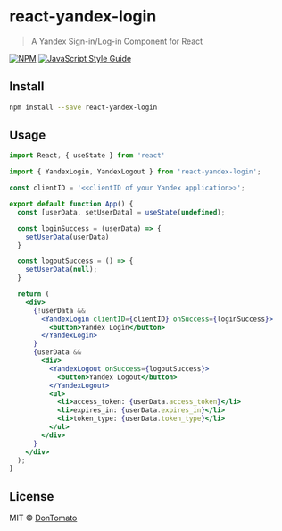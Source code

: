 # react-yandex-login

> A Yandex Sign-in/Log-in Component for React

[![NPM](https://img.shields.io/npm/v/react-yandex-login.svg)](https://www.npmjs.com/package/react-yandex-login) [![JavaScript Style Guide](https://img.shields.io/badge/code_style-standard-brightgreen.svg)](https://standardjs.com)

## Install

```bash
npm install --save react-yandex-login
```

## Usage

```jsx
import React, { useState } from 'react'

import { YandexLogin, YandexLogout } from 'react-yandex-login';

const clientID = '<<clientID of your Yandex application>>';

export default function App() {
  const [userData, setUserData] = useState(undefined);

  const loginSuccess = (userData) => {
    setUserData(userData)
  }

  const logoutSuccess = () => {
    setUserData(null);
  }

  return (
    <div>
      {!userData && 
        <YandexLogin clientID={clientID} onSuccess={loginSuccess}>
          <button>Yandex Login</button>
        </YandexLogin>
      }
      {userData &&
        <div>
          <YandexLogout onSuccess={logoutSuccess}>
            <button>Yandex Logout</button>
          </YandexLogout>
          <ul>
            <li>access_token: {userData.access_token}</li>
            <li>expires_in: {userData.expires_in}</li>
            <li>token_type: {userData.token_type}</li>
          </ul>
        </div>
      }
    </div>
  );
}
```

## License

MIT © [DonTomato](https://github.com/DonTomato)

